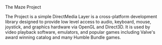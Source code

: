 The Maze Project

The Project is a simple DirectMedia Layer is a cross-platform development library designed to provide low level access to audio, keyboard, mouse, joystick, and graphics hardware via OpenGL and Direct3D. 
It is used by video playback software, emulators, and popular games including Valve's award winning catalog and many Humble Bundle games.
